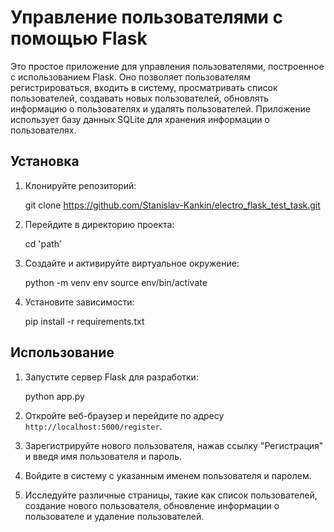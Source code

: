 # Управление пользователями с помощью Flask

Это простое приложение для управления пользователями, построенное с использованием Flask. Оно позволяет пользователям регистрироваться, входить в систему, просматривать список пользователей, создавать новых пользователей, обновлять информацию о пользователях и удалять пользователей. Приложение использует базу данных SQLite для хранения информации о пользователях.

## Установка

1. Клонируйте репозиторий:


   git clone https://github.com/Stanislav-Kankin/electro_flask_test_task.git


2. Перейдите в директорию проекта:


   cd 'path'


3. Создайте и активируйте виртуальное окружение:


   python -m venv env
   source env/bin/activate


4. Установите зависимости:


   pip install -r requirements.txt



## Использование

1. Запустите сервер Flask для разработки:


   python app.py


2. Откройте веб-браузер и перейдите по адресу `http://localhost:5000/register`.

3. Зарегистрируйте нового пользователя, нажав ссылку "Регистрация" и введя имя пользователя и пароль.

4. Войдите в систему с указанным именем пользователя и паролем.

5. Исследуйте различные страницы, такие как список пользователей, создание нового пользователя, обновление информации о пользователе и удаление пользователей.